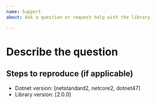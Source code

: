 ```yaml
---
name: Support
about: Ask a question or request help with the library

---
```


# Describe the question

<!-- A specific description of what the question is. -->

## Steps to reproduce (if applicable)

<!-- Enumerate the steps to reproduce the situation, if necessary. -->

- Dotnet version: [netstandard2, netcore2, dotnet47]
- Library version: [2.0.0]
